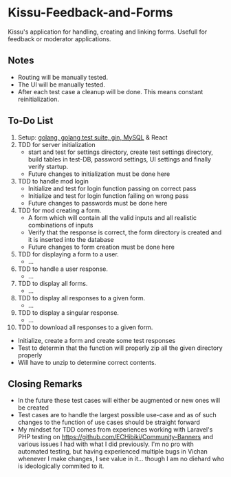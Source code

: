 # Kissu-Feedback-and-Forms
Kissu's application for handling, creating and linking forms. Usefull for feedback or moderator applications.

## Notes
- Routing will be manually tested.
- The UI will be manually tested.
- After each test case a cleanup will be done. This means constant reinitialization.
## To-Do List
1. Setup: <ins>golang, golang test suite, gin, MySQL</ins> & React
2. TDD for server initialization 
    - start and test for settings directory, create test settings directory, build tables in test-DB, password settings, UI settings and finally verify startup.
    - Future changes to initialization must be done here
3. TDD to handle mod login 
    - Initialize and test for login function passing on correct pass
    - Initialize and test for login function failing on wrong pass
    - Future changes to passwords must be done here
4. TDD for mod creating a form.
    - A form which will contain all the valid inputs and all realistic combinations of inputs
    - Verify that the response is correct, the form directory is created and it is inserted into the database
    - Future changes to form creation must be done here
5. TDD for displaying a form to a user.
    - ...
6. TDD to handle a user response.
    - ...
7. TDD to display all forms.
    - ...
8. TDD to display all responses to a given form.
    - ...
9. TDD to display a singular response.
    - ...
10. TDD to download all responses to a given form.
  - Initialize, create a form and create some test responses
  - Test to determin that the function will properly zip all the given directory properly
  - Will have to unzip to determine correct contents.
  
  ## Closing Remarks
  - In the future these test cases will either be augmented or new ones will be created
  - Test cases are to handle the largest possible use-case and as of such changes to the function of use cases should be straight forward
  - My mindset for TDD comes from experiences working with Laravel's PHP testing on https://github.com/ECHibiki/Community-Banners and various issues I had with what I did previously. I'm no pro with automated testing, but having experienced multiple bugs in Vichan whenever I make changes, I see value in it... though I am no diehard who is ideologically commited to it.
